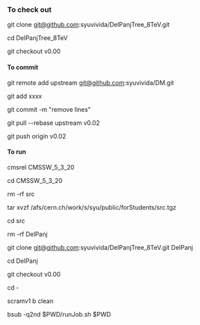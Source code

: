 ### To check out

git clone git@github.com:syuvivida/DelPanjTree_8TeV.git

cd DelPanjTree_8TeV

git checkout v0.00

#### To commit

git remote add upstream git@github.com:syuvivida/DM.git

git add xxxx

git commit -m "remove lines"

git pull --rebase upstream v0.02

git push origin v0.02


#### To run

cmsrel CMSSW_5_3_20

cd CMSSW_5_3_20

rm -rf src

tar xvzf /afs/cern.ch/work/s/syu/public/forStudents/src.tgz

cd src

rm -rf DelPanj

git clone git@github.com:syuvivida/DelPanjTree_8TeV.git DelPanj

cd DelPanj

git checkout v0.00

cd -

scramv1 b clean

bsub -q2nd $PWD/runJob.sh $PWD
